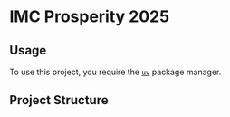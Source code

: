 # IMC Prosperity 2025

## Usage

To use this project, you require the [`uv`](https://docs.astral.sh/uv/#installation) package manager.

## Project Structure
